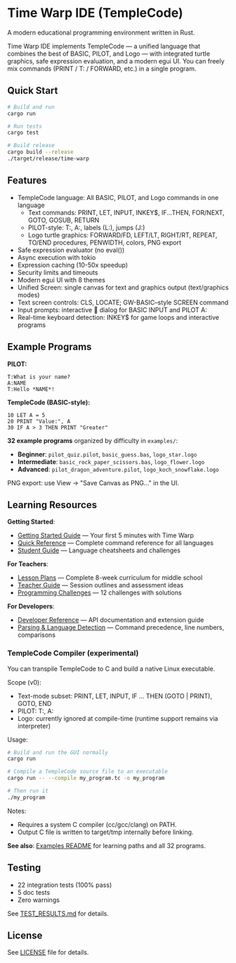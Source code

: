 # Time Warp IDE (TempleCode)

A modern educational programming environment written in Rust.

Time Warp IDE implements TempleCode — a unified language that combines the best of BASIC, PILOT, and Logo — with integrated turtle graphics, safe expression evaluation, and a modern egui UI. You can freely mix commands (PRINT / T: / FORWARD, etc.) in a single program.

## Quick Start

```bash
# Build and run
cargo run

# Run tests
cargo test

# Build release
cargo build --release
./target/release/time-warp
```

## Features

- TempleCode language: All BASIC, PILOT, and Logo commands in one language
  - Text commands: PRINT, LET, INPUT, INKEY$, IF...THEN, FOR/NEXT, GOTO, GOSUB, RETURN
  - PILOT-style: T:, A:, labels (L:), jumps (J:)
  - Logo turtle graphics: FORWARD/FD, LEFT/LT, RIGHT/RT, REPEAT, TO/END procedures, PENWIDTH, colors, PNG export
- Safe expression evaluator (no eval())
- Async execution with tokio
- Expression caching (10-50x speedup)
- Security limits and timeouts
- Modern egui UI with 8 themes
- Unified Screen: single canvas for text and graphics output (text/graphics modes)
- Text screen controls: CLS, LOCATE; GW-BASIC–style SCREEN command
- Input prompts: interactive 📝 dialog for BASIC INPUT and PILOT A:
- Real-time keyboard detection: INKEY$ for game loops and interactive programs

## Example Programs

**PILOT:**

```pilot
T:What is your name?
A:NAME
T:Hello *NAME*!
```

**TempleCode (BASIC-style):**

```basic
10 LET A = 5
20 PRINT "Value:", A
30 IF A > 3 THEN PRINT "Greater"
```

**32 example programs** organized by difficulty in `examples/`:

- **Beginner**: `pilot_quiz.pilot`, `basic_guess.bas`, `logo_star.logo`
- **Intermediate**: `basic_rock_paper_scissors.bas`, `logo_flower.logo`
- **Advanced**: `pilot_dragon_adventure.pilot`, `logo_koch_snowflake.logo`

PNG export: use View → "Save Canvas as PNG…" in the UI.

## Learning Resources

**Getting Started**:

- [Getting Started Guide](docs/GETTING_STARTED.md) — Your first 5 minutes with Time Warp
- [Quick Reference](docs/QUICK_REFERENCE.md) — Complete command reference for all languages
- [Student Guide](docs/STUDENT_GUIDE.md) — Language cheatsheets and challenges

**For Teachers**:

- [Lesson Plans](docs/LESSON_PLANS.md) — Complete 8-week curriculum for middle school
- [Teacher Guide](docs/TEACHER_GUIDE.md) — Session outlines and assessment ideas
- [Programming Challenges](docs/PROGRAMMING_CHALLENGES.md) — 12 challenges with solutions

**For Developers**:

- [Developer Reference](docs/DEVELOPER_REFERENCE.md) — API documentation and extension guide
- [Parsing & Language Detection](docs/PARSING_REFERENCE.md) — Command precedence, line numbers, comparisons

### TempleCode Compiler (experimental)

You can transpile TempleCode to C and build a native Linux executable.

Scope (v0):
 
- Text-mode subset: PRINT, LET, INPUT, IF ... THEN (GOTO | PRINT), GOTO, END
- PILOT: T:, A:
- Logo: currently ignored at compile-time (runtime support remains via interpreter)

Usage:

```bash
# Build and run the GUI normally
cargo run

# Compile a TempleCode source file to an executable
cargo run -- --compile my_program.tc -o my_program

# Then run it
./my_program
```

Notes:
 
- Requires a system C compiler (cc/gcc/clang) on PATH.
- Output C file is written to target/tmp internally before linking.

**See also**: [Examples README](examples/README.md) for learning paths and all 32 programs.

## Testing

- 22 integration tests (100% pass)
- 5 doc tests
- Zero warnings

See [TEST_RESULTS.md](TEST_RESULTS.md) for details.

## License

See [LICENSE](LICENSE) file for details.

